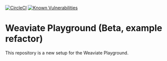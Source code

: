 [![CircleCI](https://circleci.com/gh/StudioSpindle/w-playground/tree/master.svg?style=svg)](https://circleci.com/gh/StudioSpindle/w-playground/tree/master) [![Known Vulnerabilities](https://snyk.io/test/github/studiospindle/w-playground/badge.svg)](https://snyk.io/test/github/studiospindle/w-playground)

# Weaviate Playground (Beta, example refactor)

This repository is a new setup for the Weaviate Playground.
